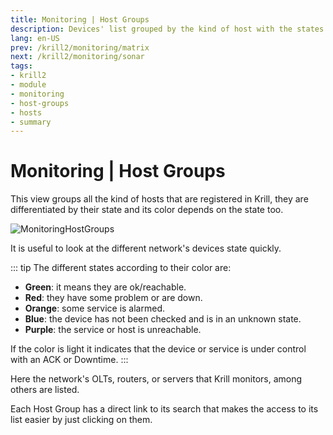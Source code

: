 ```yaml
---
title: Monitoring | Host Groups
description: Devices' list grouped by the kind of host with the states' summary for each one.
lang: en-US
prev: /krill2/monitoring/matrix
next: /krill2/monitoring/sonar
tags:
- krill2
- module
- monitoring
- host-groups
- hosts
- summary
---
```

# Monitoring | Host Groups

This view groups all the kind of hosts that are registered in Krill, they are differentiated by their state and its color depends on the state too.

![MonitoringHostGroups](/img/krill2/monitoring/0301.png)

It is useful to look at the different network's devices state quickly.

::: tip
The different states according to their color are:
- **Green**: it means they are ok/reachable.
- **Red**: they have some problem or are down.
- **Orange**: some service is alarmed.
- **Blue**: the device has not been checked and is in an unknown state.
- **Purple**: the service or host is unreachable.

If the color is light it indicates that the device or service is under control with an ACK or Downtime.
:::

Here the network's OLTs, routers, or servers that Krill monitors, among others are listed.

Each Host Group has a direct link to its search that makes the access to its list easier by just clicking on them.
